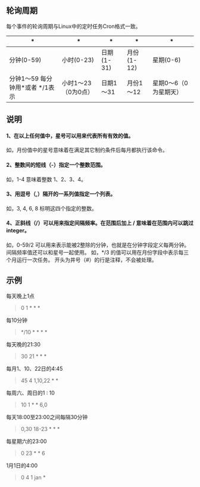 ## 轮询周期
每个事件的轮询周期与Linux中的定时任务Cron格式一致。

| * | * | * |  * | * | 
| - | - | - | - | -| 
| 分钟(0-59)| 小时(0-23)|日期(1-31) |月份(1-12)| 星期(0-6)　 | 
| 分钟1～59 每分钟用*或者 */1表示| 小时1～23（0为0点）|日期1～31 |月份1～12| 星期0～6（0为星期天）　 | 　　　

## 说明

#### 1、在以上任何值中，星号可以用来代表所有有效的值。
如，月份值中的星号意味着在满足其它制约条件后每月都执行该命令。
#### 2、整数间的短线（-）指定一个整数范围。
如，1-4 意味着整数 1、2、3、4。
#### 3、用逗号（,）隔开的一系列值指定一个列表。
如，3, 4, 6, 8 标明这四个指定的整数。
#### 4、正斜线（/）可以用来指定间隔频率。在范围后加上 /<integer> 意味着在范围内可以跳过 integer。
如，0-59/2 可以用来表示能被2整除的分钟，也就是在分钟字段定义每两分钟。间隔频率值还可以和星号一起使用。
如，*/3 的值可以用在月份字段中表示每三个月运行一次任务。
开头为井号（#）的行是注释，不会被处理。 

## 示例
每天晚上1点
> 0 1 * * * 

每10分钟
> */10 * * * * 

每天晚的21:30
> 30 21 * * *

每月1、10、22日的4:45
> 45 4 1,10,22 * * 

每周六、周日的1 : 10
> 10 1 * * 6,0 

每天18:00至23:00之间每隔30分钟
> 0,30 18-23 * * * 

每星期六的23:00
> 0 23 * * 6

1月1日的4:00
> 0 4 1 jan * 

